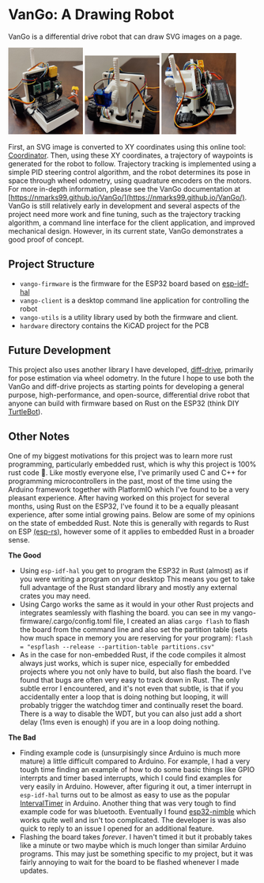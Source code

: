 # VanGo: A Drawing Robot
VanGo is a differential drive robot that can draw SVG images on a page.

<p float="left">
  <img src="./docs/src/images/Vango1.jpg" width="30%" />
  <img src="./docs/src/images/Vango2.jpg" width="30%" /> 
  <img src="./docs/src/images/Vango3.jpg" width="30%" />
</p>

First, an SVG image is converted to XY coordinates using this online tool: [Coordinator](https://spotify.github.io/coordinator/).
Then, using these XY coordinates, a trajectory of waypoints is generated for the robot to follow.
Trajectory tracking is implemented using a simple PID steering control algorithm, and the robot determines its pose in space
through wheel odometry, using quadrature encoders on the motors. For more in-depth information, please see the VanGo documentation
at [https://nmarks99.github.io/VanGo/](https://nmarks99.github.io/VanGo/). VanGo is still relatively early in development
and several aspects of the project need more work and fine tuning, such as the trajectory tracking algorithm, a command line interface
for the client application, and improved mechanical design. However, in its current state, VanGo demonstrates a good proof of concept.

## Project Structure
- `vango-firmware` is the firmware for the ESP32 board based on [esp-idf-hal](https://github.com/esp-rs/esp-idf-hal)
- `vango-client` is a desktop command line application for controlling the robot
- `vango-utils` is a utility library used by both the firmware and client.
- `hardware` directory contains the KiCAD project for the PCB

## Future Development
This project also uses another library I have developed, [diff-drive](https://github.com/nmarks99/diff-drive),
primarily for pose estimation via wheel odometry. In the future I hope to use both the VanGo and diff-drive projects
as starting points for developing a general purpose, high-performance, and open-source, differential drive robot
that anyone can build with firmware based on Rust on the ESP32 (think DIY [TurtleBot](https://www.robotis.us/turtlebot-3/)).

## Other Notes
One of my biggest motivations for this project was to learn more rust programming, particularly embedded rust, which is why
this project is 100% rust code 🦀. Like mostly everyone else, I've primarily used C and C++ for programming microcontrollers
in the past, most of the time using the Arduino framework together with PlatformIO which I've found to be a very pleasant
experience. After having worked on this project for several months, using Rust on the ESP32, I've found it to be a
equally pleasant experience, after some intial growing pains. Below are some of my opinions on the state of embedded Rust.
Note this is generally with regards to Rust on ESP [(esp-rs)](https://github.com/esp-rs), however some of it applies to embedded
Rust in a broader sense.

**The Good**
- Using `esp-idf-hal` you get to program the ESP32 in Rust (almost) as if you were writing a program on your desktop
This means you get to take full advantage of the Rust standard library and mostly any external crates you may need.
- Using Cargo works the same as it would in your other Rust projects and integrates seamlessly with flashing the board.
you can see in my vango-firmware/.cargo/config.toml file, I created an alias `cargo flash` to flash the board from the
command line and also set the partition table (sets how much space in memory you are reserving for your program):
`flash = "espflash --release --partition-table partitions.csv"`
- As in the case for non-embedded Rust, if the code compiles it almost always just works, which is super nice, especially
for embedded projects where you not only have to build, but also flash the board. I've found that bugs are often very easy
to track down in Rust. The only subtle error I encountered, and it's not even that subtle, is that if you accidentally
enter a loop that is doing nothing but looping, it will probably trigger the watchdog timer and continually reset the board.
There is a way to disable the WDT, but you can also just add a short delay (1ms even is enough) if you are in a loop doing
nothing.

**The Bad**
- Finding example code is (unsurpisingly since Arduino is much more mature) a little difficult compared to Arduino.
For example, I had a very tough time finding an example of how to do some basic things like GPIO interrpts
and timer based interrupts, which I could find examples for very easily in Arduino. However, after figuring it out,
a timer interrupt in `esp-idf-hal` turns out to be almost as easy to use as the popular [IntervalTimer](https://www.pjrc.com/teensy/td_timing_IntervalTimer.html)
in Arduino. Another thing that was very tough to find example code for was bluetooth. Eventually I found [esp32-nimble](https://github.com/taks/esp32-nimble)
which works quite well and isn't too complicated. The developer is was also quick to reply to an issue I opened for an additional feature.
- Flashing the board takes *forever*. I haven't timed it but it probably takes like a minute or two maybe which is much longer than similar Arduino
programs. This may just be something specific to my project, but it was fairly annoying to wait for the board to be flashed whenever I made updates.
